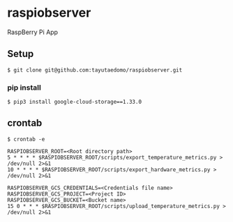 # raspiobserver
RaspBerry Pi App


## Setup
```
$ git clone git@github.com:tayutaedomo/raspiobserver.git
```

### pip install
```
$ pip3 install google-cloud-storage==1.33.0
```


## crontab
```
$ crontab -e

RASPIOBSERVER_ROOT=<Root directory path>
5 * * * * $RASPIOBSERVER_ROOT/scripts/export_temperature_metrics.py > /dev/null 2>&1
10 * * * * $RASPIOBSERVER_ROOT/scripts/export_hardware_metrics.py > /dev/null 2>&1

RASPIOBSERVER_GCS_CREDENTIALS=<Credentials file name>
RASPIOBSERVER_GCS_PROJECT=<Project ID>
RASPIOBSERVER_GCS_BUCKET=<Bucket name>
15 0 * * * $RASPIOBSERVER_ROOT/scripts/upload_temperature_metrics.py > /dev/null 2>&1
```

